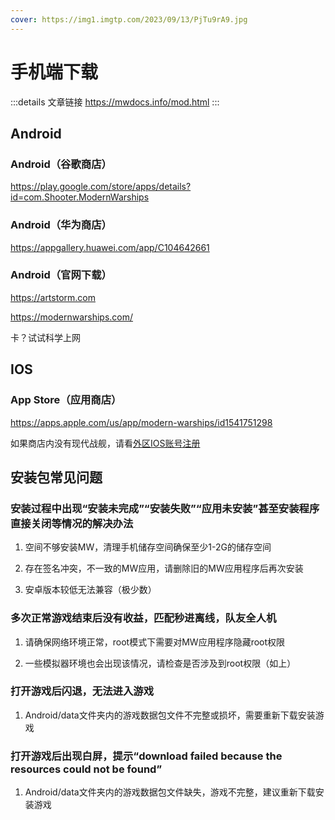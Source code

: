 ```yaml
---
cover: https://img1.imgtp.com/2023/09/13/PjTu9rA9.jpg
---
```


# 手机端下载
:::details 文章链接
https://mwdocs.info/mod.html
:::
## Android

### Android（谷歌商店）

https://play.google.com/store/apps/details?id=com.Shooter.ModernWarships

### Android（华为商店）

https://appgallery.huawei.com/app/C104642661

### Android（官网下载）

https://artstorm.com

https://modernwarships.com/

卡？试试科学上网

## IOS

### App Store（应用商店）

https://apps.apple.com/us/app/modern-warships/id1541751298

如果商店内没有现代战舰，请看[外区IOS账号注册](./IOS.html)

## 安装包常见问题

### 安装过程中出现“安装未完成”“安装失败”“应用未安装”甚至安装程序直接关闭等情况的解决办法 

1. 空间不够安装MW，清理手机储存空间确保至少1-2G的储存空间

2. 存在签名冲突，不一致的MW应用，请删除旧的MW应用程序后再次安装

3. 安卓版本较低无法兼容（极少数） 
 
### 多次正常游戏结束后没有收益，匹配秒进离线，队友全人机

1. 请确保网络环境正常，root模式下需要对MW应用程序隐藏root权限

2. 一些模拟器环境也会出现该情况，请检查是否涉及到root权限（如上）
 
### 打开游戏后闪退，无法进入游戏 

1. Android/data文件夹内的游戏数据包文件不完整或损坏，需要重新下载安装游戏
 
### 打开游戏后出现白屏，提示“download failed because the resources could not be found” 

1. Android/data文件夹内的游戏数据包文件缺失，游戏不完整，建议重新下载安装游戏